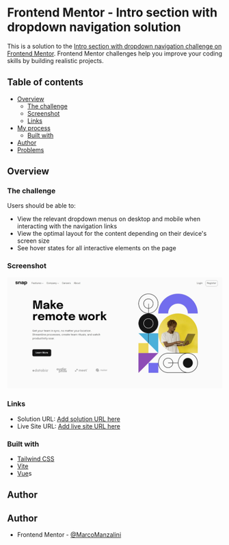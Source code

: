 # Frontend Mentor - Intro section with dropdown navigation solution

This is a solution to
the [Intro section with dropdown navigation challenge on Frontend Mentor](https://www.frontendmentor.io/challenges/intro-section-with-dropdown-navigation-ryaPetHE5).
Frontend Mentor challenges help you improve your coding skills by building realistic projects.

## Table of contents

- [Overview](#overview)
    - [The challenge](#the-challenge)
    - [Screenshot](#screenshot)
    - [Links](#links)
- [My process](#my-process)
    - [Built with](#built-with)
- [Author](#author)
- [Problems](#problems)

## Overview

### The challenge

Users should be able to:

- View the relevant dropdown menus on desktop and mobile when interacting with the navigation links
- View the optimal layout for the content depending on their device's screen size
- See hover states for all interactive elements on the page

### Screenshot

![](./src/design/solution.jpeg)

### Links

- Solution URL: [Add solution URL here](https://your-solution-url.com)
- Live Site URL: [Add live site URL here](https://your-live-site-url.com)

### Built with

- [Tailwind CSS](https://tailwindcss.com)
- [Vite](https://vitejs.dev)
- [Vue](https://vuejs.org)s

## Author

## Author

- Frontend Mentor - [@MarcoManzalini](https://www.frontendmentor.io/profile/MarcoManzalini)

